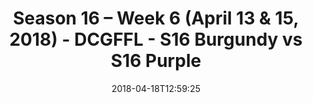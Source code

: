 ---
title: Season 16 – Week 6 (April 13 & 15, 2018) - DCGFFL - S16 Burgundy vs S16 Purple
teams-score:
- team: _teams/s16-burgundy.md
  score: 27
- team: _teams/s16-purple.md
  score: 25
mvp: ''
game-ball: ''
season: 16
week: 6
date: '2018-04-18T12:59:25'
pageid: season-16-week-6-april-13-15-2018-6347-vs-6361
---